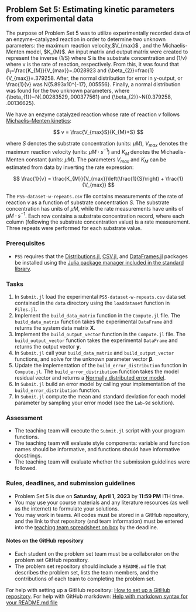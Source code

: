 ## Problem Set 5: Estimating kinetic parameters from experimental data

The purpose of Problem Set 5 was to utilize experimentally recorded data of an enzyme-catalyzed reaction in order to determine two unknown parameters: the maximum reaction velocity,$V_{max}\$ , and the Michaelis-Menten model, $K_{M}\$. An input matrix and output matrix were created to represent the inverse (1/S) where S is the substrate concentration and (1/v) where v is the rate of reaction, respectively. From this, it was found that ${\beta_{1}}$=\frac{K_{M}}{V_{max}}\=.0028923 and {\beta_{2}}=frac{1}{V_{max}}=.379258. After, the normal distribution for error in y-output, or \frac{1}{v} was N{5.893x10^{-17},.005556}. Finally, a normal distribution was found for the two unknown parameters, where {\beta_{1}}~N{.00283529,.000377561} and {\beta_{2}}~N{0.379258, .00136625}. 

We have an enzyme catalyzed reaction whose rate of reaction $v$ follows [Michaelis–Menten kinetics](https://en.wikipedia.org/wiki/Michaelis–Menten_kinetics):

$$
v = \frac{V_{max}S}{K_{M}+S}
$$

where $S$ denotes the substrate concentration (units: $\mu{M}$), $V_{max}$ denotes the maximum reaction velocity (units: $\mu{M}\cdot{s}^{-1}$) and $K_{M}$ denotes the Michaelis-Menten constant (units: $\mu{M}$). The parameters $V_{max}$ and $K_{M}$ can be estimated from data by inverting the rate expression:

$$
\frac{1}{v} = \frac{K_{M}}{V_{max}}\left(\frac{1}{S}\right) + \frac{1}{V_{max}}
$$

The `PS5-dataset-w-repeats.csv` file contains measurements of the rate of reaction $v$ as a function of substrate concentration $S$. The substrate concentration has units of $\mu{M}$, while the rate measurements have units of $\mu{M}\cdot{s}^{-1}$. Each row contains a substrate concentration record, where each column (following the substrate concentration value) is a rate measurement. Three repeats were performed for each substrate value.

### Prerequisites
* `PS5` requires that the [Distributions.jl](https://github.com/JuliaStats/Distributions.jl), [CSV.jl](https://github.com/JuliaData/CSV.jl), and [DataFrames.jl](https://github.com/JuliaData/DataFrames.jl) packages be installed using the [Julia package manager included in the standard library](https://docs.julialang.org/en/v1/stdlib/Pkg/).

### Tasks
1. In `Submit.jl` load the experimental `PS5-dataset-w-repeats.csv` data set contained in the `data` directory using the `loaddataset` function in `Files.jl`.
1. Implement the `build_data_matrix` function in the `Compute.jl` file. The `build_data_matrix` function takes the experimental `DataFrame` and returns the system data matrix $\mathbf{X}$.
1. Implement the `build_output_vector` function in the `Compute.jl` file. The `build_output_vector` function takes the experimental `DataFrame` and returns the output vector $\mathbf{y}$.
1. In `Submit.jl` call your `build_data_matrix` and `build_output_vector` functions, and solve for the unknown parameter vector $\mathbf{\beta}$.
1. Update the implementation of the `build_error_distribution` function in `Compute.jl`. The `build_error_distribution` function takes the model residual vector and returns a [Normally distributed error model](https://juliastats.org/Distributions.jl/stable/univariate/#Distributions.Normal).
1. In `Submit.jl` build an error model by calling your implementation of the `build_error_distribution` function.
1. In `Submit.jl` compute the mean and standard deviation for each model parameter by sampling your error model (see the `Lab-9d` solution).

### Assessment
* The teaching team will execute the `Submit.jl` script with your program functions. 
* The teaching team will evaluate style components: variable and function names should be informative, and functions should have informative docstrings. 
* The teaching team will evaluate whether the submission guidelines were followed.

### Rules, deadlines, and submission guidelines
* Problem Set 5 is due on __Saturday, April 1, 2023__ by __11:59 PM__ ITH time. 
* You may use your course materials and any literature resources (as well as the internet) to formulate your solutions.
* You may work in teams. All codes must be stored in a GitHub repository, and the link to that repository (and team information) must be entered into the [teaching team spreadsheet on box](https://cornell.box.com/s/77qu4ubry3wgkw8p7s0qrfl0lb5u0spb) by the deadline. 

#### Notes on the GitHub repository
* Each student on the problem set team must be a collaborator on the problem set GitHub repository. 
* The problem set repository should include a `README.md` file that describes the problem set, lists the team members, and the contributions of each team to completing the problem set.

For help with setting up a GitHub repository: [How to set up a GitHub repository](https://docs.github.com/en/repositories/creating-and-managing-repositories/creating-a-new-repository). For help with GitHub markdown: [Help with markdown syntax for your README.md file](https://docs.github.com/en/get-started/writing-on-github/getting-started-with-writing-and-formatting-on-github/basic-writing-and-formatting-syntax)
